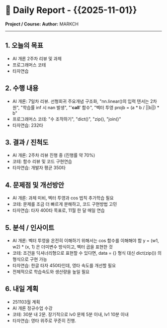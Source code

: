 # 🧾 Daily Report - {{2025-11-01}}

**Project / Course:** 
**Author:** MARKCH

---

## 1. 오늘의 목표
- AI 개론 2주차 리뷰 및 과제
- 프로그래머스 코테
- 타자연습

## 2. 수행 내용
- AI 개론: 7일차 리뷰. 선형회귀 주요개념 구조화, "nn.linear()의 입력 텐서는 2차원", "학습률 inf 시 nan 발생", "'__call__' 함수", "벡터 투영 projb = (a * b / ||b||) * b"
- 프로그래머스 코데: "수 조작하기", "dict()", "zip(), "join()"
- 타자연습: 232타

## 3. 결과 / 진척도
- AI 개론: 2주차 리뷰 진행 중 (진행률 약 70%)
- 코테: 함수 리뷰 및 코드 구현연습
- 타자연습: 개발자 평균 350타

## 4. 문제점 및 개선방안
- AI 개론: 과제 미비, 벡터 투영과 cos 법칙 추가학습 필요
- 코테: 문제를 조금 더 빠르게 분해하고, 코드 구현방법 고민
- 타자연습: 타자 400타 목표로, 11월 한 달 매일 연습

## 5. 분석 / 인사이트
- AI 개론: 벡터 투영을 온전히 이해하기 위해서는 cos 함수를 이해해야 함
y = (w1, w2) * (x, 1) 은 더미변수 방식이고, 벡터 곱을 표현한 것
- 코테: 조건을 딕셔너리형으로 표현할 수 있다면, data = {} 형식 대신 dict(zip()) 의 형식으로 구현 가능
- 타자연습: 한글 타자 450타인데, 영타 속도를 개선할 필요
- 전체적으로 학습속도와 생산량을 높일 필요

## 6. 내일 계획
- 251103월 계획
- AI 개론 정규수업 수강
- 코테: 30분 내 2문. 장기적으로 lv0 문제 5분 이내, lv1 10분 이내
- 타자연습: 영타 위주로 꾸준히 진행.
